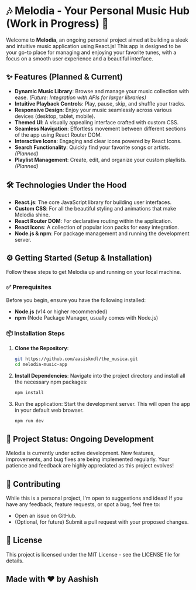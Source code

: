 # 🎶 Melodia - Your Personal Music Hub (Work in Progress) 🚀

Welcome to **Melodia**, an ongoing personal project aimed at building a sleek and intuitive music application using React.js! This app is designed to be your go-to place for managing and enjoying your favorite tunes, with a focus on a smooth user experience and a beautiful interface.

## ✨ Features (Planned & Current)

- **Dynamic Music Library**: Browse and manage your music collection with ease. *(Future: Integration with APIs for larger libraries)*
- **Intuitive Playback Controls**: Play, pause, skip, and shuffle your tracks.
- **Responsive Design**: Enjoy your music seamlessly across various devices (desktop, tablet, mobile).
- **Themed UI**: A visually appealing interface crafted with custom CSS.
- **Seamless Navigation**: Effortless movement between different sections of the app using React Router DOM.
- **Interactive Icons**: Engaging and clear icons powered by React Icons.
- **Search Functionality**: Quickly find your favorite songs or artists. *(Planned)*
- **Playlist Management**: Create, edit, and organize your custom playlists. *(Planned)*

## 🛠 Technologies Under the Hood

- **React.js**: The core JavaScript library for building user interfaces.
- **Custom CSS**: For all the beautiful styling and animations that make Melodia shine.
- **React Router DOM**: For declarative routing within the application.
- **React Icons**: A collection of popular icon packs for easy integration.
- **Node.js & npm**: For package management and running the development server.

## ⚙️ Getting Started (Setup & Installation)

Follow these steps to get Melodia up and running on your local machine.

### ✅ Prerequisites

Before you begin, ensure you have the following installed:

- **Node.js** (v14 or higher recommended)
- **npm** (Node Package Manager, usually comes with Node.js)

### 📦 Installation Steps

1. **Clone the Repository**:
   ```bash
   git https://github.com/aasiskndl/the_musica.git
   cd melodia-music-app

   ```
2. **Install Dependencies**: Navigate into the project directory and install all the necessary npm packages:
   ```bash
   npm install
   ```
3. Run the application: Start the development server. This will open the app in your default web browser.
   ```bash
   npm run dev
   ```
## 🚧 Project Status: Ongoing Development
Melodia is currently under active development. New features, improvements, and bug fixes are being implemented regularly. Your patience and feedback are highly appreciated as this project evolves!

## 🤝 Contributing
While this is a personal project, I'm open to suggestions and ideas! If you have any feedback, feature requests, or spot a bug, feel free to:
- Open an issue on GitHub.
- (Optional, for future) Submit a pull request with your proposed changes.

## 📄 License
This project is licensed under the MIT License - see the LICENSE file for details.

## Made with ❤️ by Aashish
